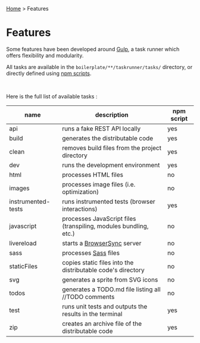 [Home]: index.md
[BrowserSync]: https://www.browsersync.io
[Sass]: http://sass-lang.com

[Home] > Features

# Features

Some features have been developed around [Gulp](http://gulpjs.com),
a task runner which offers flexibility and modularity.

All tasks are available in the `boilerplate/**/taskrunner/tasks/` directory, or directly defined
using [npm scripts](https://docs.npmjs.com/misc/scripts).

<br>

Here is the full list of available tasks :

| name               | description                                                      | npm script |
|--------------------|------------------------------------------------------------------|------------|
| api                | runs a fake REST API locally                                     | yes        |
| build              | generates the distributable code                                 | yes        |
| clean              | removes build files from the project directory                   | yes        |
| dev                | runs the development environment                                 | yes        |
| html               | processes HTML files                                             | no         |
| images             | processes image files (i.e. optimization)                        | no         |
| instrumented-tests | runs instrumented tests (browser interactions)                   | yes        |
| javascript         | processes JavaScript files (transpiling, modules bundling, etc.) | no         |
| livereload         | starts a [BrowserSync] server                                    | no         |
| sass               | processes [Sass] files                                           | no         |
| staticFiles        | copies static files into the distributable code's directory      | no         |
| svg                | generates a sprite from SVG icons                                | no         |
| todos              | generates a TODO.md file listing all //TODO comments             | no         |
| test               | runs unit tests and outputs the results in the terminal          | yes        |
| zip                | creates an archive file of the distributable code                | yes        |
